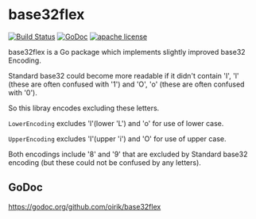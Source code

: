# base32flex

[![Build Status](https://travis-ci.org/oirik/base32flex.svg?branch=master)](https://travis-ci.org/oirik/base32flex)
[![GoDoc](https://godoc.org/github.com/oirik/base32flex?status.svg)](https://godoc.org/github.com/oirik/base32flex)
[![apache license](https://img.shields.io/badge/license-Apache-blue.svg)](LICENSE)

base32flex is a Go package which implements slightly improved base32 Encoding.

Standard base32 could become more readable if it didn't contain 'I', 'l' (these are often confused with '1') and 'O', 'o' (these are often confused with '0').

So this libray encodes excluding these letters.

`LowerEncoding` excludes 'l'(lower 'L') and 'o' for use of lower case.

`UpperEncoding` excludes 'I'(upper 'i') and 'O' for use of upper case.

Both encodings include '8' and '9' that are excluded by Standard base32 encoding (but these could not be confused by any letters).

## GoDoc

https://godoc.org/github.com/oirik/base32flex
